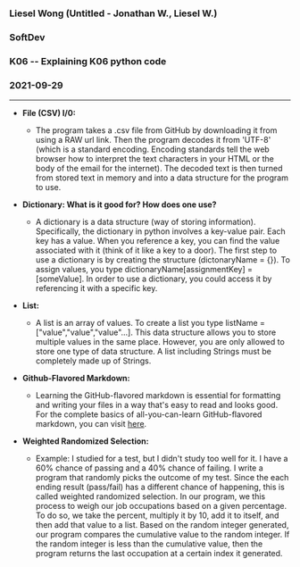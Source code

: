 <h3>Liesel Wong (Untitled - Jonathan W., Liesel W.)  </h3>
<h3>SoftDev  </h3>
<h3>K06 -- Explaining K06 python code  </h3>
<h3>2021-09-29  </h3>

---

* __File (CSV) I/0:__ 
  * The program takes a .csv file from GitHub by downloading it from using a RAW url link. Then the program decodes it from 'UTF-8' 
  (which is a standard encoding. Encoding standards tell the web browser  how to interpret the text characters in your HTML or the body of the email for the 
  internet). The decoded text is then turned from stored text in memory and into a data structure for the program to use.
  
* __Dictionary: What is it good for? How does one use?__
  * A dictionary is a data structure (way of storing information). Specifically, the dictionary in python involves a key-value pair. Each key has a value. 
  When you reference a key, you can find the value associated with it (think of it like a key to a door). The first step to use a dictionary is by creating the 
  structure (dictonaryName = {}). To assign values, you type dictionaryName[assignmentKey] = [someValue]. In order to use a dictionary, you could access
  it by referencing it with a specific key.
  
* __List:__
  * A list is an array of values. To create a list you type listName = ["value","value","value"...]. This data structure allows you to store multiple values in
  the same place. However, you are only allowed to store one type of data structure. A list including Strings must be completely made up of Strings. 

* __Github-Flavored Markdown:__
  * Learning the GitHub-flavored markdown is essential for formatting and writing your files in a way that's easy to read and looks good. For the complete
  basics of all-you-can-learn GitHub-flavored markdown, you can visit [here](https://gist.github.com/cuonggt/9b7d08a597b167299f0d). 
  
* __Weighted Randomized Selection:__
  * Example: I studied for a test, but I didn't study too well for it. I have a 60% chance of passing and a 40% chance of failing. I write a program that randomly 
  picks the outcome of my test. Since the each ending result (pass/fail) has a different chance of happening, this is called weighted randomized selection. 
  In our program, we this process to weigh our job occupations based on a given percentage. To do so, we take the percent, multiply it by 10, 
  add it to itself, and then add that value to a list. Based on the random integer generated, our program compares the cumulative value to the random integer.
  If the random integer is less than the cumulative value, then the program returns the last occupation at a certain index it generated.
